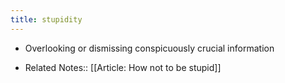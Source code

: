 ```yaml
---
title: stupidity
---
```


- Overlooking or dismissing conspicuously crucial information

- Related Notes:: [[Article: How not to be stupid]]

